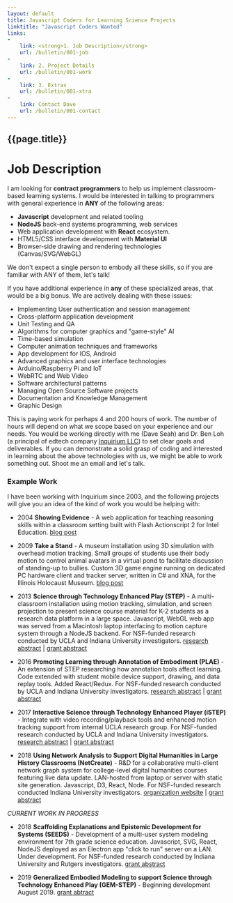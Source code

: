 ```yaml
---
layout: default
title: Javascript Coders for Learning Science Projects
linktitle: "Javascript Coders Wanted"
links: 
-
    link: <strong>1. Job Description</strong>
    url: /bulletin/001-job
-
    link: 2. Project Details
    url: /bulletin/001-work
-
    link: 3. Extras
    url: /bulletin/001-xtra
-
    link: Contact Dave
    url: /bulletin/001-contact
---
```

## {{page.title}}
# Job Description

I am looking for **contract programmers** to help us implement classroom-based learning systems. I would be interested in talking to programmers with general experience in **ANY** of the following areas:

* **Javascript** development and related tooling
* **NodeJS** back-end systems programming, web services
* Web application development with **React** ecosystem.
* HTML5/CSS interface development with **Material UI**
* Browser-side drawing and rendering technologies (Canvas/SVG/WebGL)

We don't expect a single person to embody all these skills, so if you are familiar with ANY of them, let's talk!

If you have additional experience in **any** of these specialized areas, that would be a big bonus. We are actively dealing with these issues:

* Implementing User authentication and session management
* Cross-platform application development
* Unit Testing and QA
* Algorithms for computer graphics and "game-style" AI
* Time-based simulation
* Computer animation techniques and frameworks
* App development for IOS, Android
* Advanced graphics and user interface technologies
* Arduino/Raspberry Pi and IoT
* WebRTC and Web Video
* Software architectural patterns
* Managing Open Source Software projects
* Documentation and Knowledge Management
* Graphic Design

This is paying work for perhaps 4 and 200 hours of work. The number of hours will depend on what we scope based on your experience and our needs. You would be working directly with me (Dave Seah) and Dr. Ben Loh (a principal of edtech company [Inquirium LLC](http://inquirium.net)) to set clear goals and deliverables. If you can demonstrate a solid grasp of coding and interested in learning about the above technologies with us, we might be able to work something out. Shoot me an email and let's talk.

### Example Work

I have been working with Inquirium since 2003, and the following projects will give you an idea of the kind of work you would be helping with:

* 2004 **Showing Evidence** - A web application for teaching reasoning skills within a classroom setting built with Flash Actionscript 2 for Intel Education. 
[blog post](https://davidseah.com/2005/06/intel-education-showing-evidence/)

* 2009 **Take a Stand** - A museum installation using 3D simulation with overhead motion tracking. Small groups of students use their body motion to control animal avatars in a virtual pond to facilitate discussion of standing-up to bullies. Custom 3D game engine running on dedicated PC hardware client and tracker server,  written in C# and XNA, for the Illinois Holocaust Museum. 
[blog post](https://davidseah.com/2009/04/behind-the-scene-at-the-illinois-holocaust-museum-education-center/)

* 2013  **Science through Technology Enhanced Play (STEP)** - A multi-classroom installation using motion tracking, simulation, and screen projection to present science course material for K-2 students as a research data platform in a large space. Javascript, WebGL web app was served from a Macintosh laptop interfacing to motion capture system through a NodeJS backend. For NSF-funded research conducted by UCLA and Indiana University investigators. 
[research abstract](https://remap.ucla.edu/science-through-technology-enhanced-play-step-2/) | [grant abstract](https://www.nsf.gov/awardsearch/showAward?AWD_ID=1323767) 

* 2016 **Promoting Learning through Annotation of Embodiment (PLAE)** - An extension of STEP researching how annotation tools affect learning. Code extended with student mobile device support, drawing, and data replay tools. Added React/Redux. For NSF-funded research conducted by UCLA and Indiana University investigators. 
[research abstract](https://remap.ucla.edu/science-through-technology-enhanced-play-step/) | [grant abstract](https://www.nsf.gov/awardsearch/showAward?AWD_ID=1522945) 

* 2017 **Interactive Science through Technology Enhanced Player (iSTEP)** - Integrate with video recording/playback tools and enhanced motion tracking support from internal UCLA research group. For NSF-funded research conducted by UCLA and Indiana University investigators. 
[research abstract](https://remap.ucla.edu/interactive-science-through-technology-enhanced-play-istep/) | [grant abstract](https://www.nsf.gov/awardsearch/showAward?AWD_ID=1908791)

* 2018 **Using Network Analysis to Support Digital Humanities in Large History Classrooms (NetCreate)** - R&D for a collaborative multi-client network graph system for college-level digital humanities courses featuring live data update. LAN-hosted from laptop or server with static site generation. Javascript, D3, React, Node. For NSF-funded research conducted Indiana University investigators.
[organization website](http://www.netcreate.org/) | [grant abstract](https://www.nsf.gov/awardsearch/showAward?AWD_ID=1848655) 

*CURRENT WORK IN PROGRESS*

* 2018 **Scaffolding Explanations and Epistemic Development for Systems (SEEDS)** - Development of a multi-user system modeling environment for 7th grade science education. Javascript, SVG, React, NodeJS deployed as an Electron app "click to run" server on a LAN. Under development. For NSF-funded research conducted by Indiana University and Rutgers investigators.
[grant abstract](https://www.nsf.gov/awardsearch/showAward?AWD_ID=1761019)

* 2019 **Generalized Embodied Modeling to support Science through Technology Enhanced Play (GEM-STEP)** - Beginning development August 2019.
[grant abtract](https://www.nsf.gov/awardsearch/showAward?AWD_ID=1908791)

